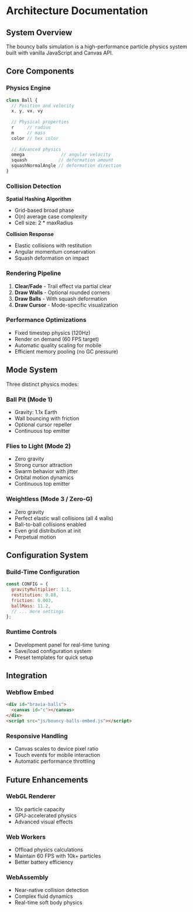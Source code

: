 # Architecture Documentation

## System Overview

The bouncy balls simulation is a high-performance particle physics system built with vanilla JavaScript and Canvas API.

## Core Components

### Physics Engine

```javascript
class Ball {
  // Position and velocity
  x, y, vx, vy
  
  // Physical properties
  r     // radius
  m     // mass
  color // hex color
  
  // Advanced physics
  omega              // angular velocity
  squash            // deformation amount
  squashNormalAngle // deformation direction
}
```

### Collision Detection

**Spatial Hashing Algorithm**
- Grid-based broad phase
- O(n) average case complexity
- Cell size: 2 * maxRadius

**Collision Response**
- Elastic collisions with restitution
- Angular momentum conservation
- Squash deformation on impact

### Rendering Pipeline

1. **Clear/Fade** - Trail effect via partial clear
2. **Draw Walls** - Optional rounded corners
3. **Draw Balls** - With squash deformation
4. **Draw Cursor** - Mode-specific visualization

### Performance Optimizations

- Fixed timestep physics (120Hz)
- Render on demand (60 FPS target)
- Automatic quality scaling for mobile
- Efficient memory pooling (no GC pressure)

## Mode System

Three distinct physics modes:

### Ball Pit (Mode 1)
- Gravity: 1.1x Earth
- Wall bouncing with friction
- Optional cursor repeller
- Continuous top emitter

### Flies to Light (Mode 2)
- Zero gravity
- Strong cursor attraction
- Swarm behavior with jitter
- Orbital motion dynamics
- Continuous top emitter

### Weightless (Mode 3 / Zero-G)
- Zero gravity
- Perfect elastic wall collisions (all 4 walls)
- Ball-to-ball collisions enabled
- Even grid distribution at init
- Perpetual motion

## Configuration System

### Build-Time Configuration
```javascript
const CONFIG = {
  gravityMultiplier: 1.1,
  restitution: 0.88,
  friction: 0.003,
  ballMass: 11.2,
  // ... more settings
};
```

### Runtime Controls
- Development panel for real-time tuning
- Save/load configuration system
- Preset templates for quick setup

## Integration

### Webflow Embed
```html
<div id="bravia-balls">
  <canvas id="c"></canvas>
</div>
<script src="js/bouncy-balls-embed.js"></script>
```

### Responsive Handling
- Canvas scales to device pixel ratio
- Touch events for mobile interaction
- Automatic performance throttling

## Future Enhancements

### WebGL Renderer
- 10x particle capacity
- GPU-accelerated physics
- Advanced visual effects

### Web Workers
- Offload physics calculations
- Maintain 60 FPS with 10k+ particles
- Better battery efficiency

### WebAssembly
- Near-native collision detection
- Complex fluid dynamics
- Real-time soft body physics
